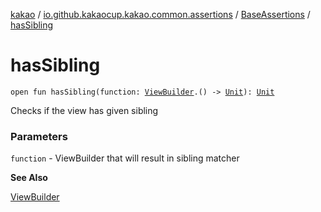 [kakao](../../index.md) / [io.github.kakaocup.kakao.common.assertions](../index.md) / [BaseAssertions](index.md) / [hasSibling](./has-sibling.md)

# hasSibling

`open fun hasSibling(function: `[`ViewBuilder`](../../io.github.kakaocup.kakao.common.builders/-view-builder/index.md)`.() -> `[`Unit`](https://kotlinlang.org/api/latest/jvm/stdlib/kotlin/-unit/index.html)`): `[`Unit`](https://kotlinlang.org/api/latest/jvm/stdlib/kotlin/-unit/index.html)

Checks if the view has given sibling

### Parameters

`function` - ViewBuilder that will result in sibling matcher

**See Also**

[ViewBuilder](../../io.github.kakaocup.kakao.common.builders/-view-builder/index.md)

